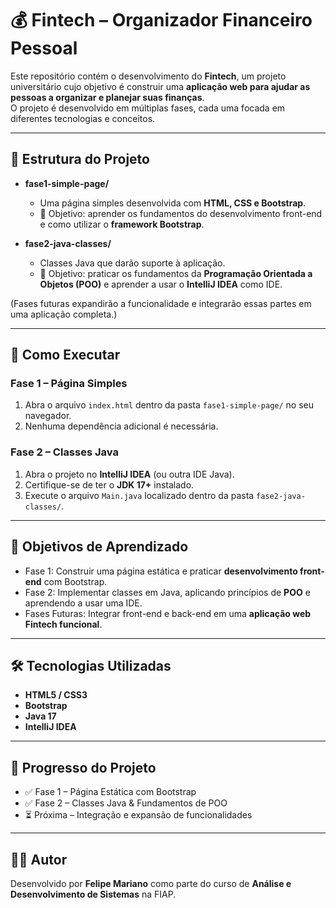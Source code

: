 # 💰 Fintech – Organizador Financeiro Pessoal

Este repositório contém o desenvolvimento do **Fintech**, um projeto universitário cujo objetivo é construir uma **aplicação web para ajudar as pessoas a organizar e planejar suas finanças**.  
O projeto é desenvolvido em múltiplas fases, cada uma focada em diferentes tecnologias e conceitos.

---

## 📂 Estrutura do Projeto

- **fase1-simple-page/**
  - Uma página simples desenvolvida com **HTML, CSS e Bootstrap**.
  - 🎯 Objetivo: aprender os fundamentos do desenvolvimento front-end e como utilizar o **framework Bootstrap**.

- **fase2-java-classes/**
  - Classes Java que darão suporte à aplicação.
  - 🎯 Objetivo: praticar os fundamentos da **Programação Orientada a Objetos (POO)** e aprender a usar o **IntelliJ IDEA** como IDE.

(Fases futuras expandirão a funcionalidade e integrarão essas partes em uma aplicação completa.)

---

## 🚀 Como Executar

### Fase 1 – Página Simples
1. Abra o arquivo `index.html` dentro da pasta `fase1-simple-page/` no seu navegador.  
2. Nenhuma dependência adicional é necessária.  

### Fase 2 – Classes Java
1. Abra o projeto no **IntelliJ IDEA** (ou outra IDE Java).  
2. Certifique-se de ter o **JDK 17+** instalado.  
3. Execute o arquivo `Main.java` localizado dentro da pasta `fase2-java-classes/`.  

---

## 🎯 Objetivos de Aprendizado

- Fase 1: Construir uma página estática e praticar **desenvolvimento front-end** com Bootstrap.  
- Fase 2: Implementar classes em Java, aplicando princípios de **POO** e aprendendo a usar uma IDE.  
- Fases Futuras: Integrar front-end e back-end em uma **aplicação web Fintech funcional**.  

---

## 🛠️ Tecnologias Utilizadas

- **HTML5 / CSS3**  
- **Bootstrap**  
- **Java 17**  
- **IntelliJ IDEA**  

---

## 📅 Progresso do Projeto

- ✅ Fase 1 – Página Estática com Bootstrap  
- ✅ Fase 2 – Classes Java & Fundamentos de POO  
- ⏳ Próxima – Integração e expansão de funcionalidades  

---

## 👨‍💻 Autor

Desenvolvido por **Felipe Mariano** como parte do curso de **Análise e Desenvolvimento de Sistemas** na FIAP.
